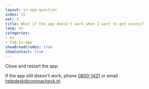 ```yaml
---
layout: in-app-question
index: 15
set: 3
title: What if the app doesn't work when I want to get access?
lang: en
categories:
- en
- faq-in-app
showBreadCrumbs: true
showContact: true
---
```

Close and restart the app. 

If the app still doesn't work, phone <a href="tel:0800-1421">0800-1421</a> or email [helpdesk@coronacheck.nl](mailto:helpdesk@coronacheck.nl).
